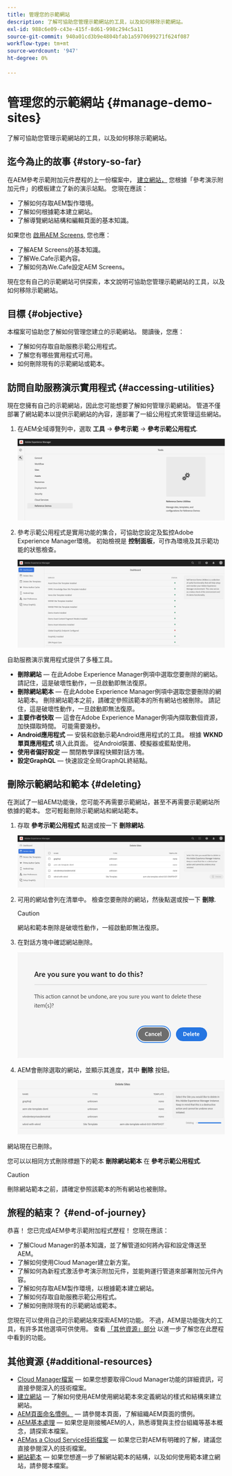 ```yaml
---
title: 管理您的示範網站
description: 了解可協助您管理示範網站的工具，以及如何移除示範網站。
exl-id: 988c6e09-c43e-415f-8d61-998c294c5a11
source-git-commit: 940a01cd3b9e4804bfab1a5970699271f624f087
workflow-type: tm+mt
source-wordcount: '947'
ht-degree: 0%

---
```


# 管理您的示範網站 {#manage-demo-sites}

了解可協助您管理示範網站的工具，以及如何移除示範網站。

## 迄今為止的故事 {#story-so-far}

在AEM參考示範附加元件歷程的上一份檔案中， [建立網站，](create-site.md) 您根據「參考演示附加元件」的模板建立了新的演示站點。 您現在應該：

* 了解如何存取AEM製作環境。
* 了解如何根據範本建立網站。
* 了解導覽網站結構和編輯頁面的基本知識。

如果您也 [啟用AEM Screens,](screens.md) 您也應：

* 了解AEM Screens的基本知識。
* 了解We.Cafe示範內容。
* 了解如何為We.Cafe設定AEM Screens。

現在您有自己的示範網站可供探索，本文說明可協助您管理示範網站的工具，以及如何移除示範網站。

## 目標 {#objective}

本檔案可協助您了解如何管理您建立的示範網站。 閱讀後，您應：

* 了解如何存取自助服務示範公用程式。
* 了解您有哪些實用程式可用。
* 如何刪除現有的示範網站或範本。

## 訪問自助服務演示實用程式 {#accessing-utilities}

現在您擁有自己的示範網站，因此您可能想要了解如何管理示範網站。 管道不僅部署了網站範本以提供示範網站的內容，還部署了一組公用程式來管理這些網站。

1. 在AEM全域導覽列中，選取 **工具** -> **參考示範** -> **參考示範公用程式**.

   ![自助服務演示實用程式](assets/demo-utilities.png)

1. 參考示範公用程式是實用功能的集合，可協助您設定及監控Adobe Experience Manager環境。 初始檢視是 **控制面板**，可作為環境及其示範功能的狀態檢查。

   ![控制面板](assets/dashboard.png)

自助服務演示實用程式提供了多種工具。

* **刪除網站**  — 在此Adobe Experience Manager例項中選取您要刪除的網站。 請記住，這是破壞性動作，一旦啟動即無法復原。
* **刪除網站範本**  — 在此Adobe Experience Manager例項中選取您要刪除的網站範本。 刪除網站範本之前，請確定參照該範本的所有網站也被刪除。 請記住，這是破壞性動作，一旦啟動即無法復原。
* **主要作者快取**  — 這會在Adobe Experience Manager例項內擷取數個資源，加快擷取時間。 可能需要幾秒。
* **Android應用程式**  — 安裝和啟動示範Android應用程式的工具。 根據 **WKND單頁應用程式** 填入此頁面。 從Android裝置、模擬器或藍點使用。
* **使用者偏好設定**  — 關閉教學課程快顯對話方塊。
* **設定GraphQL**  — 快速設定全局GraphQL終結點。

## 刪除示範網站和範本 {#deleting}

在測試了一組AEM功能後，您可能不再需要示範網站，甚至不再需要示範網站所依據的範本。 您可輕鬆刪除示範網站和網站範本。

1. 存取 **參考示範公用程式** 點選或按一下 **刪除網站**.

   ![刪除網站](assets/delete-sites.png)

1. 可用的網站會列在清單中。 檢查您要刪除的網站，然後點選或按一下 **刪除**.

   >[!CAUTION]
   >
   >網站和範本刪除是破壞性動作，一經啟動即無法復原。

1. 在對話方塊中確認網站刪除。

   ![確認網站刪除](assets/confirm-site-delete.png)

1. AEM會刪除選取的網站，並顯示其進度，其中 **刪除** 按鈕。

   ![刪除進度](assets/delete-progress.png)

網站現在已刪除。

您可以以相同方式刪除標題下的範本 **刪除網站範本** 在 **參考示範公用程式**.

>[!CAUTION]
>
>刪除網站範本之前，請確定參照該範本的所有網站也被刪除。

## 旅程的結束？ {#end-of-journey}

恭喜！ 您已完成AEM參考示範附加程式歷程！ 您現在應該：

* 了解Cloud Manager的基本知識，並了解管道如何將內容和設定傳送至AEM。
* 了解如何使用Cloud Manager建立新方案。
* 了解如何為新程式激活參考演示附加元件，並能夠運行管道來部署附加元件內容。
* 了解如何存取AEM製作環境，以根據範本建立網站。
* 了解如何存取自助服務示範公用程式。
* 了解如何刪除現有的示範網站或範本。

您現在可以使用自己的示範網站來探索AEM的功能。 不過，AEM是功能強大的工具，有許多其他選項可供使用。 查看 [「其他資源」部分](#additional-resources) 以進一步了解您在此歷程中看到的功能。

## 其他資源 {#additional-resources}

* [Cloud Manager檔案](https://experienceleague.adobe.com/docs/experience-manager-cloud-service/onboarding/onboarding-concepts/cloud-manager-introduction.html)  — 如果您想要取得Cloud Manager功能的詳細資訊，可直接參閱深入的技術檔案。
* [建立網站](/help/sites-cloud/administering/site-creation/create-site.md)  — 了解如何使用AEM使用網站範本來定義網站的樣式和結構來建立網站。
* [AEM頁面命名慣例。](/help/sites-cloud/authoring/fundamentals/organizing-pages.md#page-name-restrictions-and-best-practices)  — 請參閱本頁面，了解組織AEM頁面的慣例。
* [AEM基本處理](/help/sites-cloud/authoring/getting-started/basic-handling.md)  — 如果您是剛接觸AEM的人，熟悉導覽與主控台組織等基本概念，請探索本檔案。
* [AEMas a Cloud Service技術檔案](https://experienceleague.adobe.com/docs/experience-manager-cloud-service.html)  — 如果您已對AEM有明確的了解，建議您直接參閱深入的技術檔案。
* [網站範本](/help/sites-cloud/administering/site-creation/site-templates.md)  — 如果您想進一步了解網站範本的結構，以及如何使用範本建立網站，請參閱本檔案。
